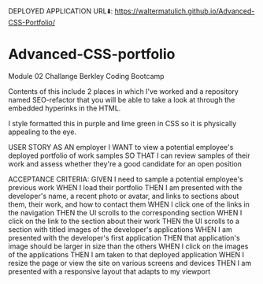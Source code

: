 DEPLOYED APPLICATION URL⬇️:
https://waltermatulich.github.io/Advanced-CSS-Portfolio/

# Advanced-CSS-portfolio
Module 02 Challange Berkley Coding Bootcamp

Contents of this include 2 places in which I've worked and a repository named SEO-refactor that you will be able to take a look at through the embedded hyperinks in the HTML.

I style formatted this in purple and lime green in CSS so it is physically appealing to the eye.

USER STORY
AS AN employer
I WANT to view a potential employee's deployed portfolio of work samples
SO THAT I can review samples of their work and assess whether they're a good candidate for an open position


ACCEPTANCE CRITERIA:
GIVEN I need to sample a potential employee's previous work
WHEN I load their portfolio
THEN I am presented with the developer's name, a recent photo or avatar, and links to sections about them, their work, and how to contact them
WHEN I click one of the links in the navigation
THEN the UI scrolls to the corresponding section
WHEN I click on the link to the section about their work
THEN the UI scrolls to a section with titled images of the developer's applications
WHEN I am presented with the developer's first application
THEN that application's image should be larger in size than the others
WHEN I click on the images of the applications
THEN I am taken to that deployed application
WHEN I resize the page or view the site on various screens and devices
THEN I am presented with a responsive layout that adapts to my viewport
